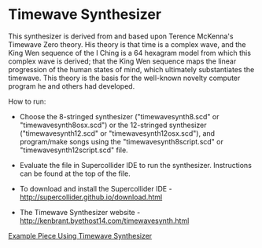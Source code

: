 # Timewave Synthesizer
This synthesizer is derived from and based upon Terence McKenna's Timewave Zero theory. His theory is that time is a complex wave, and the King Wen sequence of the I Ching is a 64 hexagram model from which this complex wave is derived; that the King Wen sequence maps the linear progression of the human states of mind, which ultimately substantiates the timewave. This theory is the basis for the well-known novelty computer program he and others had developed. 

How to run:

- Choose the 8-stringed synthesizer ("timewavesynth8.scd" or "timewavesynth8osx.scd") or the 12-stringed synthesizer ("timewavesynth12.scd" or "timewavesynth12osx.scd"), and program/make songs using the "timewavesynth8script.scd" or "timewavesynth12script.scd" file.

- Evaluate the file in Supercollider IDE to run the synthesizer. Instructions can be found at the top of the file.

- To download and install the Supercollider IDE - http://supercollider.github.io/download.html

- The Timewave Synthesizer website - http://kenbrant.byethost14.com/timewavesynth.html


[Example Piece Using Timewave Synthesizer](https://www.youtube.com/watch?v=lWIbzwakj5U)


